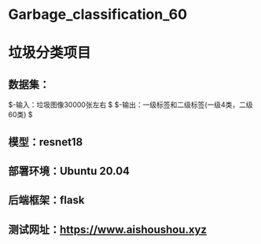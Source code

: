 # Garbage_classification_60
# 垃圾分类项目 
## 数据集： 
$-输入：垃圾图像30000张左右 $
$-输出：一级标签和二级标签(一级4类，二级60类) $
## 模型：resnet18 
## 部署环境：Ubuntu 20.04 
## 后端框架：flask 
## 测试网址：https://www.aishoushou.xyz 
